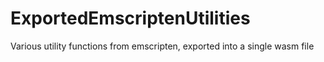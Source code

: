 # ExportedEmscriptenUtilities
Various utility functions from emscripten, exported into a single wasm file
